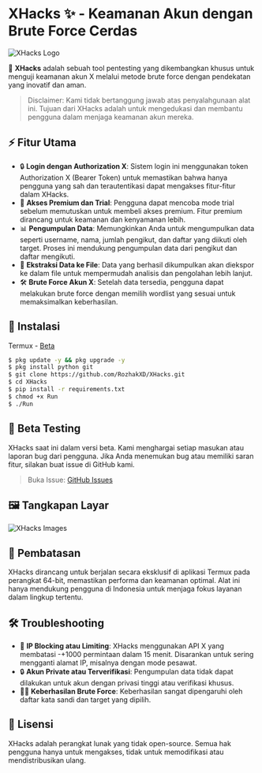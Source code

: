 # XHacks ✨ - Keamanan Akun dengan Brute Force Cerdas
![XHacks Logo](https://github.com/user-attachments/assets/4068858b-c8a8-4ee0-ad19-94ba91f8ac7d)

🚀 **XHacks** adalah sebuah tool pentesting yang dikembangkan khusus untuk menguji keamanan akun X melalui metode brute force dengan pendekatan yang inovatif dan aman.

> Disclaimer: Kami tidak bertanggung jawab atas penyalahgunaan alat ini. Tujuan dari XHacks adalah untuk mengedukasi dan membantu pengguna dalam menjaga keamanan akun mereka.

## ⚡ Fitur Utama
- 🔒 **Login dengan Authorization X**: Sistem login ini menggunakan token Authorization X (Bearer Token) untuk memastikan bahwa hanya pengguna yang sah dan terautentikasi dapat mengakses fitur-fitur dalam XHacks.
- 🌟 **Akses Premium dan Trial**: Pengguna dapat mencoba mode trial sebelum memutuskan untuk membeli akses premium. Fitur premium dirancang untuk keamanan dan kenyamanan lebih.
- 📊 **Pengumpulan Data**: Memungkinkan Anda untuk mengumpulkan data seperti username, nama, jumlah pengikut, dan daftar yang diikuti oleh target. Proses ini mendukung pengumpulan data dari pengikut dan daftar mengikuti.
- 📁 **Ekstraksi Data ke File**: Data yang berhasil dikumpulkan akan diekspor ke dalam file untuk mempermudah analisis dan pengolahan lebih lanjut.
- 🛠️ **Brute Force Akun X**: Setelah data tersedia, pengguna dapat melakukan brute force dengan memilih wordlist yang sesuai untuk memaksimalkan keberhasilan.

## 🚀 Instalasi
Termux - [Beta]()
```bash
$ pkg update -y && pkg upgrade -y
$ pkg install python git
$ git clone https://github.com/RozhakXD/XHacks.git
$ cd XHacks
$ pip install -r requirements.txt
$ chmod +x Run
$ ./Run
```

## 🔬 Beta Testing
XHacks saat ini dalam versi beta. Kami menghargai setiap masukan atau laporan bug dari pengguna. Jika Anda menemukan bug atau memiliki saran fitur, silakan buat issue di GitHub kami.
> Buka Issue: [GitHub Issues](https://github.com/RozhakXD/XHacks/issues)

## 🖼️ Tangkapan Layar
![XHacks Images]()

## 🔐 Pembatasan
XHacks dirancang untuk berjalan secara eksklusif di aplikasi Termux pada perangkat 64-bit, memastikan performa dan keamanan optimal. Alat ini hanya mendukung pengguna di Indonesia untuk menjaga fokus layanan dalam lingkup tertentu.

## 🛠️ Troubleshooting
- 📶 **IP Blocking atau Limiting**: XHacks menggunakan API X yang membatasi -+1000 permintaan dalam 15 menit. Disarankan untuk sering mengganti alamat IP, misalnya dengan mode pesawat.
- 🔒 **Akun Private atau Terverifikasi**: Pengumpulan data tidak dapat dilakukan untuk akun dengan privasi tinggi atau verifikasi khusus.
- 🕵️‍♂️ **Keberhasilan Brute Force**: Keberhasilan sangat dipengaruhi oleh daftar kata sandi dan target yang dipilih.

## 📜 Lisensi
XHacks adalah perangkat lunak yang tidak open-source. Semua hak pengguna hanya untuk mengakses, tidak untuk memodifikasi atau mendistribusikan ulang.
